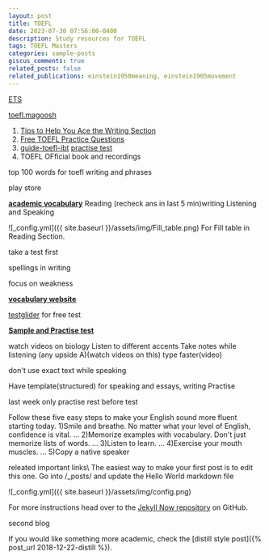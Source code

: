 ```yaml
---
layout: post
title: TOEFL
date: 2023-07-30 07:56:00-0400
description: Study resources for TOEFL
tags: TOEFL Masters
categories: sample-posts
giscus_comments: true
related_posts: false
related_publications: einstein1950meaning, einstein1905movement
---
```

[ETS](https://www.ets.org/)

[toefl.magoosh](https://toefl.magoosh.com/guide-toefl-ibt?utm_source=toeflblog&utm_medium=blog&utm_campaign=blog-pdfs&utm_term=button&utm_content=ibt)
1. [Tips to Help You Ace the Writing Section](https://toefl.magoosh.com/toefl-writing-tips-ebook/?utm_source=toeflblog&utm_medium=blog&utm_campaign=toeflwritingtips&utm_term=inline&utm_content=toefl-writing-tips)
2. [Free TOEFL Practice Questions](https://toefl.magoosh.com/toefl-practice-questions-pdf/?utm_source=toeflblog&utm_medium=blog&utm_campaign=toeflpracticequestionspdf&utm_term=inline&utm_content=toefl-practice)
3. [guide-toefl-ibt](https://toefl.magoosh.com/guide-toefl-ibt?utm_source=toeflblog&utm_medium=blog&utm_campaign=blog-pdfs&utm_term=button&utm_content=ibt)
[practise test](https://www.ets.org/toefl.html)
4. TOEFL OFficial book and recordings

top 100 words for toefl writing and phrases

play store

[**academic vocabulary**](https://www.oxfordlearnersdictionaries.com/wordlist/academic/academic/)
Reading (recheck ans in last 5 min)writing Listening and Speaking

![_config.yml]({{ site.baseurl }}/assets/img/Fill_table.png) 
For Fill table in Reading Section.

take a test first

spellings in writing

focus on weakness

[**vocabulary website**](https://www.vocabulary.com/play/)

[testglider](https://www.testglider.com/) for free test

[**Sample and Practise test**](https://www.graduateshotline.com/toefl.html)


watch videos on biology
Listen to different accents
Take notes while listening (any upside A)(watch videos on this)
type faster(video)


don't use exact text while speaking

Have template(structured) for speaking and essays, writing
Practise

last week only practise
rest before test


Follow these five easy steps to make your English sound more fluent starting today.
1)Smile and breathe. No matter what your level of English, confidence is vital. ...
2)Memorize examples with vocabulary. Don't just memorize lists of words. ...
3)Listen to learn. ...
4)Exercise your mouth muscles. ...
5)Copy a native speaker


 releated important links\\
The easiest way to make your first post is to edit this one. Go into /_posts/ and update the Hello World markdown file


![_config.yml]({{ site.baseurl }}/assets/img/config.png)

For more instructions head over to the [Jekyll Now repository](https://github.com/barryclark/jekyll-now) on GitHub.


second blog



 If you would like something more academic, check the [distill style post]({% post_url 2018-12-22-distill %}).
